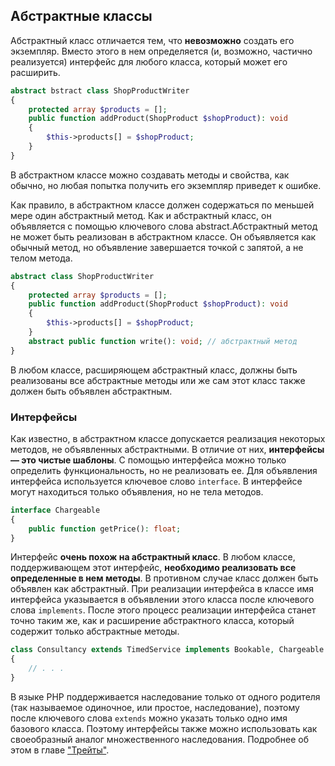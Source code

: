 ## Абстрактные классы

Абстрактный класс отличается тем, что **невозможно** создать его экземпляр. Вместо этого в нем определяется (и, возможно, частично реализуется) интерфейс для любого класса, который может его расширить.

```php
abstract bstract class ShopProductWriter
{
    protected array $products = [];
    public function addProduct(ShopProduct $shopProduct): void
    {
        $this->products[] = $shopProduct;
    }
}
```

В абстрактном классе можно создавать методы и свойства, как обычно,
но любая попытка получить его экземпляр приведет к ошибке.

Как правило, в абстрактном классе должен содержаться по меньшей
мере один абстрактный метод. Как и абстрактный класс, он объявляется
с помощью ключевого слова abstract.Абстрактный метод не может быть
реализован в абстрактном классе. Он объявляется как обычный метод, но
объявление завершается точкой с запятой, а не телом метода.

```php
abstract class ShopProductWriter
{
    protected array $products = [];
    public function addProduct(ShopProduct $shopProduct): void
    {
        $this->products[] = $shopProduct;
    }
    abstract public function write(): void; // абстрактный метод
}
```
В любом классе, расширяющем абстрактный класс,
должны быть реализованы все абстрактные методы или же сам этот класс
также должен быть объявлен абстрактным.

### Интерфейсы
Как известно, в абстрактном классе допускается реализация некоторых
методов, не объявленных абстрактными. В отличие от них, **интерфейсы — это чистые шаблоны**. С помощью интерфейса можно только определить
функциональность, но не реализовать ее. Для объявления интерфейса используется ключевое слово `interface`. В интерфейсе могут находиться
только объявления, но не тела методов.

```php
interface Chargeable
{
    public function getPrice(): float;
}
```

Интерфейс **очень похож на абстрактный класс**. В любом
классе, поддерживающем этот интерфейс, **необходимо реализовать все
определенные в нем методы**. В противном случае класс должен быть объявлен как абстрактный.
При реализации интерфейса в классе имя интерфейса указывается
в объявлении этого класса после ключевого слова `implements`. После этого
процесс реализации интерфейса станет точно таким же, как и расширение
абстрактного класса, который содержит только абстрактные методы.

```php
class Consultancy extends TimedService implements Bookable, Chargeable
{
    // . . .
}
```

В языке РНР поддерживается наследование только от одного родителя
(так называемое одиночное, или простое, наследование), поэтому после
ключевого слова `extends` можно указать только одно имя базового класса. Поэтому интерфейсы
также можно использовать как своеобразный аналог множественного наследования. Подробнее об этом в главе ["Трейты"](traits.md).
